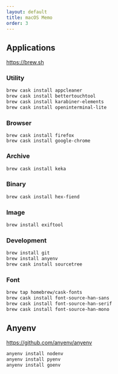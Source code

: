 ```yaml
---
layout: default
title: macOS Memo
order: 3
---
```


## Applications

<https://brew.sh>

### Utility

```sh
brew cask install appcleaner
brew cask install bettertouchtool
brew cask install karabiner-elements
brew cask install openinterminal-lite
```

### Browser

```console
brew cask install firefox
brew cask install google-chrome
```

### Archive

```sh
brew cask install keka
```

### Binary

```sh
brew cask install hex-fiend
```

### Image

```sh
brew install exiftool
```

### Development

```sh
brew install git
brew install anyenv
brew cask install sourcetree
```

### Font

```sh
brew tap homebrew/cask-fonts
brew cask install font-source-han-sans
brew cask install font-source-han-serif
brew cask install font-source-han-mono
```

## Anyenv

<https://github.com/anyenv/anyenv>

```sh
anyenv install nodenv
anyenv install pyenv
anyenv install goenv
```
